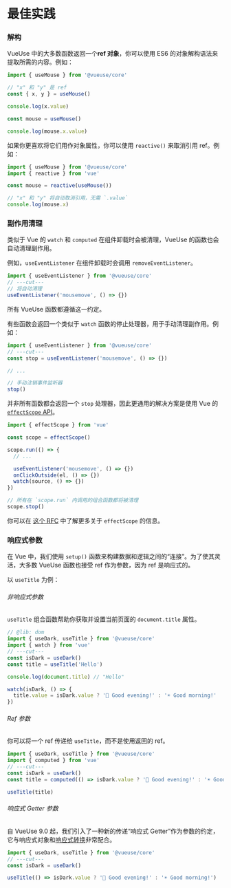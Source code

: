 # 最佳实践

### 解构

VueUse 中的大多数函数返回一个**ref 对象**，你可以使用 ES6 的对象解构语法来提取所需的内容。例如：

```ts twoslash
import { useMouse } from '@vueuse/core'

// "x" 和 "y" 是 ref
const { x, y } = useMouse()

console.log(x.value)

const mouse = useMouse()

console.log(mouse.x.value)
```

如果你更喜欢将它们用作对象属性，你可以使用 `reactive()` 来取消引用 ref。例如：

```ts twoslash
import { useMouse } from '@vueuse/core'
import { reactive } from 'vue'

const mouse = reactive(useMouse())

// "x" 和 "y" 将自动取消引用，无需 `.value`
console.log(mouse.x)
```

### 副作用清理

类似于 Vue 的 `watch` 和 `computed` 在组件卸载时会被清理，VueUse 的函数也会自动清理副作用。

例如，`useEventListener` 在组件卸载时会调用 `removeEventListener`。

```ts twoslash
import { useEventListener } from '@vueuse/core'
// ---cut---
// 将自动清理
useEventListener('mousemove', () => {})
```

所有 VueUse 函数都遵循这一约定。

有些函数会返回一个类似于 `watch` 函数的停止处理器，用于手动清理副作用。例如：

```ts twoslash
import { useEventListener } from '@vueuse/core'
// ---cut---
const stop = useEventListener('mousemove', () => {})

// ...

// 手动注销事件监听器
stop()
```

并非所有函数都会返回一个 `stop` 处理器，因此更通用的解决方案是使用 Vue 的 [`effectScope` API](https://cn.vuejs.org/api/reactivity-advanced#effectscope)。

```ts
import { effectScope } from 'vue'

const scope = effectScope()

scope.run(() => {
  // ...

  useEventListener('mousemove', () => {})
  onClickOutside(el, () => {})
  watch(source, () => {})
})

// 所有在 `scope.run` 内调用的组合函数都将被清理
scope.stop()
```

你可以在 [这个 RFC](https://github.com/vuejs/rfcs/blob/master/active-rfcs/0041-reactivity-effect-scope.md) 中了解更多关于 `effectScope` 的信息。

### 响应式参数

在 Vue 中，我们使用 `setup()` 函数来构建数据和逻辑之间的“连接”。为了使其灵活，大多数 VueUse 函数也接受 ref 作为参数，因为 ref 是响应式的。

以 `useTitle` 为例：

###### 非响应式参数

`useTitle` 组合函数帮助你获取并设置当前页面的 `document.title` 属性。

```ts twoslash
// @lib: dom
import { useDark, useTitle } from '@vueuse/core'
import { watch } from 'vue'
// ---cut---
const isDark = useDark()
const title = useTitle('Hello')

console.log(document.title) // "Hello"

watch(isDark, () => {
  title.value = isDark.value ? '🌙 Good evening!' : '☀️ Good morning!'
})
```

###### Ref 参数

你可以将一个 ref 传递给 `useTitle`，而不是使用返回的 ref。

```ts twoslash
import { useDark, useTitle } from '@vueuse/core'
import { computed } from 'vue'
// ---cut---
const isDark = useDark()
const title = computed(() => isDark.value ? '🌙 Good evening!' : '☀️ Good morning!')

useTitle(title)
```

###### 响应式 Getter 参数

自 VueUse 9.0 起，我们引入了一种新的传递“响应式 Getter”作为参数的约定，它与响应式对象和[响应式转换](https://cn.vuejs.org/guide/extras/reactivity-transform)非常配合。

```ts twoslash
import { useDark, useTitle } from '@vueuse/core'
// ---cut---
const isDark = useDark()

useTitle(() => isDark.value ? '🌙 Good evening!' : '☀️ Good morning!')
```
